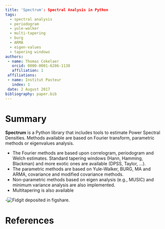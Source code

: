 ```yaml
---
title: 'Spectrum': Spectral Analysis in Python
tags:
  - spectral analysis
  - periodogram
  - yule-walker
  - multi-tapering
  - burg
  - ARMA
  - eigen-values
  - tapering windows
authors:
 - name: Thomas Cokelaer
   orcid: 0000-0001-6286-1138
   affiliation: 1
 affiliations:
 - name: Institut Pasteur
   index: 1
 date: 2 August 2017
bibliography: paper.bib
---
```


# Summary

**Spectrum** is a Python library that includes tools to estimate Power Spectral Densities. Methods
available are based on Fourier transform, parametric methods or eigenvalues analysis. 

- The Fourier methods are based upon correlogram, periodogram and Welch estimates. Standard tapering windows (Hann, Hamming, Blackman) and more exotic ones are available (DPSS, Taylor, ...).
- The parametric methods are based on Yule-Walker, BURG, MA and ARMA, covariance and modified covariance methods.
- Non-parametric methods based on eigen analysis (e.g., MUSIC) and minimum variance analysis are also implemented.
- Multitapering is also available

-![Fidgit deposited in figshare.](figshare_article.png)

# References
  
